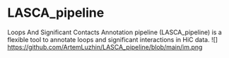 # LASCA_pipeline
Loops And Significant Contacts Annotation pipeline (LASCA_pipeline) is a flexible tool to annotate loops and significant interactions in HiC data.
![]
https://github.com/ArtemLuzhin/LASCA_pipeline/blob/main/im.png
